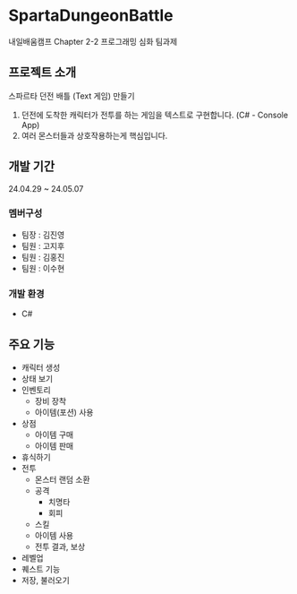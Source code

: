 # SpartaDungeonBattle
내일배움캠프 Chapter 2-2 프로그래밍 심화 팀과제

## 프로젝트 소개
스파르타 던전 배틀 (Text 게임) 만들기
1. 던전에 도착한 캐릭터가 전투를 하는 게임을 텍스트로 구현합니다. (C# - Console App)
2. 여러 몬스터들과 상호작용하는게 핵심입니다.

## 개발 기간
24.04.29 ~ 24.05.07

### 멤버구성
- 팀장 : 김진영
- 팀원 : 고지후
- 팀원 : 김홍진
- 팀원 : 이수현

### 개발 환경
-  C#

## 주요 기능
- 캐릭터 생성
- 상태 보기
- 인벤토리
  - 장비 장착
  - 아이템(포션) 사용
- 상점
  - 아이템 구매
  - 아이템 판매
-  휴식하기
-  전투
    - 몬스터 랜덤 소환
    - 공격
      - 치명타
      - 회피  
    - 스킬
    - 아이템 사용
    - 전투 결과, 보상
- 레벨업
- 퀘스트 기능
- 저장, 불러오기
